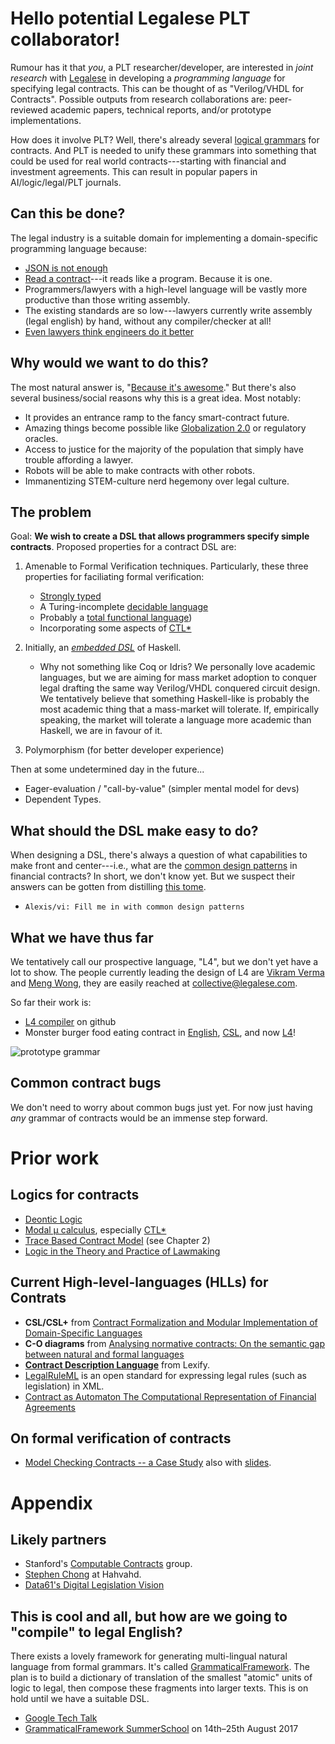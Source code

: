 # Hello potential Legalese PLT collaborator!

Rumour has it that _you_, a PLT researcher/developer, are interested in _joint research_ with [Legalese](https://legalese.com) in developing a _programming language_ for specifying legal contracts.  This can be thought of as "Verilog/VHDL for Contracts".  Possible outputs from research collaborations are: peer-reviewed academic papers, technical reports, and/or prototype implementations.

How does it involve PLT?  Well, there's already several [logical grammars](#logics-for-contracts) for contracts.  And PLT is needed to unify these grammars into something that could be used for real world contracts---starting with financial and investment agreements.  This can result in popular papers in AI/logic/legal/PLT journals.

## Can this be done?

The legal industry is a suitable domain for implementing a domain-specific programming language because:
* [JSON is not enough](https://medium.com/@Legalese/code-is-law-is-code-4492c864f33f)
* [Read a contract](http://legalese.com/v1.0/page/future#section-original-motivation)---it reads like a program.  Because it is one.
* Programmers/lawyers with a high-level language will be vastly more productive than those writing assembly.
* The existing standards are so low---lawyers currently write assembly (legal english) by hand, without any compiler/checker at all!
* [Even lawyers think engineers do it better](https://dl.dropboxusercontent.com/u/3308162/darmstadter%20precision's%20counterfeit%2025758526.pdf)




## Why would we want to do this?
The most natural answer is, "[Because it's awesome](https://www.smbc-comics.com/?id=2088)."  But there's also several business/social reasons why this is a great idea.  Most notably:

* It provides an entrance ramp to the fancy smart-contract future.
* Amazing things become possible like [Globalization 2.0](http://internetofagreements.com/files/WorldGovernmentSummit-Dubai2017.pdf) or regulatory oracles.
* Access to justice for the majority of the population that simply have trouble affording a lawyer.
* Robots will be able to make contracts with other robots.
* Immanentizing STEM-culture nerd hegemony over legal culture.



## The problem
Goal: **We wish to create a DSL that allows programmers specify simple contracts**.  Proposed properties for a contract DSL are:
1. Amenable to Formal Verification techniques.
   Particularly, these three properties for faciliating formal verification:
   * [Strongly typed](https://en.wikipedia.org/wiki/Strong_and_weak_typing)
   * A Turing-incomplete [decidable language](https://en.wikipedia.org/wiki/Recursive_language)
   * Probably a [total functional language](https://en.m.wikipedia.org/wiki/Total_functional_programming))
   * Incorporating some aspects of [CTL*](https://en.wikipedia.org/wiki/CTL*)

2. Initially, an _[embedded DSL](https://cacm.acm.org/magazines/2011/7/109910-dsl-for-the-uninitiated/fulltext)_ of Haskell.
   - Why not something like Coq or Idris?  We personally love academic languages, but we are aiming for mass market adoption to conquer legal drafting the same way Verilog/VHDL conquered circuit design.  We tentatively believe that something Haskell-like is probably the most academic thing that a mass-market will tolerate.  If, empirically speaking, the market will tolerate a language more academic than Haskell, we are in favour of it.



3. Polymorphism (for better developer experience)

Then at some undetermined day in the future...
* Eager-evaluation / "call-by-value" (simpler mental model for devs)
* Dependent Types.


## What should the DSL make easy to do?
When designing a DSL, there's always a question of what capabilities to make front and center---i.e., what are the [common design patterns](https://en.wikipedia.org/wiki/Pattern_Languages_of_Programs) in financial contracts?  In short, we don't know yet.  But we suspect their answers can be gotten from distilling [this tome](https://www.amazon.com/gp/product/1614388032?ie=UTF8).
* `Alexis/vi: Fill me in with common design patterns`


## What we have thus far
We tentatively call our prospective language, "L4", but we don't yet have a lot to show.  The people currently leading the design of L4 are [Vikram Verma](https://github.com/fmap) and [Meng Wong](https://www.linkedin.com/in/mengwong/), they are easily reached at [collective@legalese.com](mailto:collective@legalese.com).

So far their work is:
* [L4 compiler](https://github.com/legalese/legalese-compiler/) on github
* Monster burger food eating contract in [English](https://github.com/legalese/legalese-compiler/blob/master/sandbox6/monsterburger/README.org#gauntlets-version), [CSL](https://github.com/legalese/legalese-compiler/blob/master/sandbox6/monsterburger/burger1.csl), and now [L4](https://github.com/legalese/legalese-compiler/blob/master/sandbox6/monsterburger/burger1.l4)!

![prototype grammar](https://dl.dropboxusercontent.com/u/3308162/legalese--L4spec.png "the spec")





## Common contract bugs
We don't need to worry about common bugs just yet.  For now just having *any* grammar of contracts would be an immense step forward.

# Prior work
## Logics for contracts
* [Deontic Logic](https://plato.stanford.edu/entries/logic-deontic/)
* [Modal μ calculus](https://en.wikipedia.org/wiki/Modal_%CE%BC-calculus), especially [CTL*](https://en.wikipedia.org/wiki/CTL*)
* [Trace Based Contract Model](https://drive.google.com/open?id=0BxOaYa8pqqSwbl9GMWtwVU5HSFU) (see Chapter 2)
* [Logic in the Theory and Practice of Lawmaking](https://dl.dropboxusercontent.com/u/3308162/Logic%20in%20the%20Theory%20and%20Practice%20of%20Lawmaking.pdf)

## Current High-level-languages (HLLs) for Contrats
* **CSL/CSL+** from [Contract Formalization and Modular Implementation of Domain-Specific Languages](https://drive.google.com/open?id=0BxOaYa8pqqSwbl9GMWtwVU5HSFU)
* **C-O diagrams** from [Analysing normative contracts: On the semantic gap between natural and formal languages](https://gupea.ub.gu.se/bitstream/2077/40725/1/gupea_2077_40725_1.pdf)
* **[Contract Description Language](https://www.lexifi.com/product/technology/contract-description-language)** from Lexify.
* [LegalRuleML](https://www.oasis-open.org/committees/legalruleml/) is an open standard for expressing legal rules (such as legislation) in XML.
* [Contract as Automaton The Computational Representation of Financial Agreements](financialresearch.gov/working-papers/files/OFRwp-2015-04_Contract-as-Automaton-The-Computational-Representation-of-Financial-Agreements.pdf)

## On formal verification of contracts
* [Model Checking Contracts -- a Case Study](http://lara.epfl.ch/w/_media/contractlanguage.pdf) also with [slides](http://www.cse.chalmers.se/~gersch/slides-talks/slides-ATVA-07.pdf).



# Appendix

## Likely partners
* Stanford's [Computable Contracts](http://compk.stanford.edu) group.
* [Stephen Chong](http://people.seas.harvard.edu/~chong/) at Hahvahd.
* [Data61's Digital Legislation Vision](http://digital-legislation.net/)

## This is cool and all, but how are we going to "compile" to legal English?

There exists a lovely framework for generating multi-lingual natural language from formal grammars.  It's called [GrammaticalFramework](http://grammaticalframework.org).  The plan is to build a dictionary of translation of the smallest "atomic" units of logic to legal, then compose these fragments into larger texts.  This is on hold until we have a suitable DSL.
* [Google Tech Talk](https://www.youtube.com/watch?v=x1LFbDQhbso)
* [GrammaticalFramework SummerSchool](http://school.grammaticalframework.org/2017/) on 14th–25th August 2017

